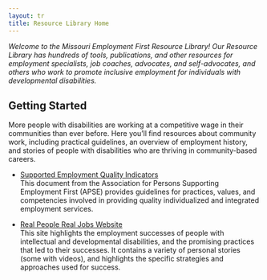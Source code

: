 ```yaml
---
layout: tr
title: Resource Library Home
---
```

_Welcome to the Missouri Employment First Resource Library!
Our Resource Library has hundreds of tools, publications, and other resources for employment specialists, job coaches, advocates, and self-advocates, and others who work to promote inclusive employment for individuals with developmental disabilities._

## Getting Started  
More people with disabilities are working at a competitive wage in their communities than ever before. Here you’ll find resources about community work, including practical guidelines, an overview of employment history, and stories of people with disabilities who are thriving in community-based careers.



- <a href="http://www.apse.org/docs/QualityIndicators.pdf">Supported Employment Quality Indicators</a>  
This document from the Association for Persons Supporting Employment First (APSE) provides guidelines for practices, values, and competencies involved in providing quality individualized and integrated employment services.

- <a href="https://www.thinkwork.org/project/real-work-stories">Real People Real Jobs Website</a>    
This site highlights the employment successes of people with intellectual and developmental disabilities, and the promising practices that led to their successes. It contains a variety of personal stories (some with videos), and highlights the specific strategies and approaches used for success.

